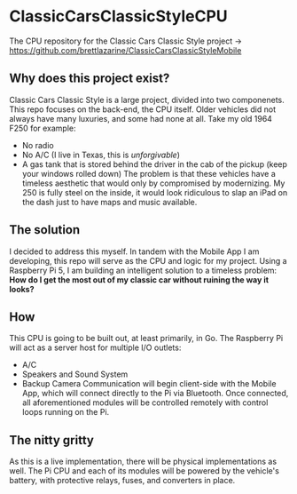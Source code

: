 # ClassicCarsClassicStyleCPU
The CPU repository for the Classic Cars Classic Style project -> https://github.com/brettlazarine/ClassicCarsClassicStyleMobile

## Why does this project exist?
Classic Cars Classic Style is a large project, divided into two componenets. This repo focuses on the back-end, the CPU itself.
Older vehicles did not always have many luxuries, and some had none at all. Take my old 1964 F250 for example:
- No radio
- No A/C (I live in Texas, this is *unforgivable*)
- A gas tank that is stored behind the driver in the cab of the pickup (keep your windows rolled down)
The problem is that these vehicles have a timeless aesthetic that would only by compromised by modernizing.
My 250 is fully steel on the inside, it would look ridiculous to slap an iPad on the dash just to have maps and music available.

## The solution
I decided to address this myself. 
In tandem with the Mobile App I am developing, this repo will serve as the CPU and logic for my project.
Using a Raspberry Pi 5, I am building an intelligent solution to a timeless problem: 
**How do I get the most out of my classic car without ruining the way it looks?**

## How
This CPU is going to be built out, at least primarily, in Go. 
The Raspberry Pi will act as a server host for multiple I/O outlets:
- A/C
- Speakers and Sound System
- Backup Camera
Communication will begin client-side with the Mobile App, which will connect directly to the Pi via Bluetooth.
Once connected, all aforementioned modules will be controlled remotely with control loops running on the Pi.

## The nitty gritty
As this is a live implementation, there will be physical implementations as well.
The Pi CPU and each of its modules will be powered by the vehicle's battery, with protective relays, fuses, and converters in place.
